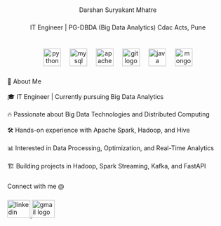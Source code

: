 <br clear="both">

<p align="center">Darshan Suryakant Mhatre</p>

###

<p align="center">IT Engineer | PG-DBDA (Big Data Analytics) Cdac Acts, Pune</p>

###

<br clear="both">

<div align="center">
  <img src="https://cdn.jsdelivr.net/gh/devicons/devicon/icons/python/python-original.svg" height="40" alt="python logo"  />
  <img width="12" />
  <img src="https://cdn.jsdelivr.net/gh/devicons/devicon/icons/mysql/mysql-original.svg" height="40" alt="mysql logo"  />
  <img width="12" />
  <img src="https://cdn.jsdelivr.net/gh/devicons/devicon/icons/apache/apache-original.svg" height="40" alt="apache logo"  />
  <img width="12" />
  <img src="https://cdn.jsdelivr.net/gh/devicons/devicon/icons/git/git-original.svg" height="40" alt="git logo"  />
  <img width="12" />
  <img src="https://cdn.jsdelivr.net/gh/devicons/devicon/icons/java/java-original.svg" height="40" alt="java logo"  />
  <img width="12" />
  <img src="https://cdn.jsdelivr.net/gh/devicons/devicon/icons/mongodb/mongodb-original.svg" height="40" alt="mongodb logo"  />
</div>

###

<p align="left">🚀 About Me<br><br>🎓 IT Engineer | Currently pursuing Big Data Analytics<br><br>🔥 Passionate about Big Data Technologies and Distributed Computing<br><br>🛠️ Hands-on experience with Apache Spark, Hadoop, and Hive<br><br>📊 Interested in Data Processing, Optimization, and Real-Time Analytics<br><br>🏗️ Building projects in Hadoop, Spark Streaming, Kafka, and FastAPI</p>

###

<p align="left">Connect with me @</p>

###

<div align="left">
  <a href="https://www.linkedin.com/in/darshanmhatre1108/" target="_blank">
    <img src="https://raw.githubusercontent.com/maurodesouza/profile-readme-generator/master/src/assets/icons/social/linkedin/default.svg" width="52" height="40" alt="linkedin logo"  />
  </a>
  <a href="darshanmhatre06@gmail.com" target="_blank">
    <img src="https://raw.githubusercontent.com/maurodesouza/profile-readme-generator/master/src/assets/icons/social/gmail/default.svg" width="52" height="40" alt="gmail logo"  />
  </a>
</div>

###
